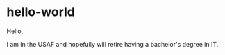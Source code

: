 # hello-world

Hello,

I am in the USAF and hopefully will retire having a bachelor's degree in IT.
